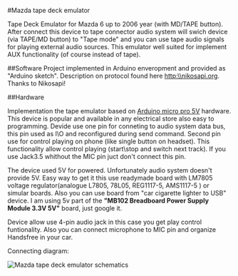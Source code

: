 #Mazda tape deck emulator

Tape Deck Emulator for Mazda 6 up to 2006 year (with MD/TAPE button). After connect this device to tape connector audio system will swich device (via TAPE/MD button) to "Tape mode" and you can use tape audio signals for playing external audio sources.
This emulator well suited for implement AUX functionality (of course instead of tape).

##Software
Project implemented in Arduino enveropment and provided as "Arduino sketch". 
Description on protocol found here [http:\\\\nikosapi.org](http://nikosapi.org/w/index.php/Mazda_Entertainment_System_-_Bus_Protocol). Thanks to Nikosapi!

##Hardware

Implementation the tape emulator based on [Arduino micro pro 5V](https://www.sparkfun.com/products/11098) hardware. This device is popular and available in any electrical store also easy to programming.
Devide use one pin for conneting to audio system data bus, this pin used as I\O and reconfigured during send command.
Second pin use for control playing on phone (like single button on headset). This functionality allow control playing (start\stop and switch next track). If you use Jack3.5 whithout the MIC pin juct don't connect this pin.

The device used 5V for powered. Unfortunately audio system doesn't provide 5V. Easy way to get it this use readymade board with LM7805 voltage regulator(analogue L7805, 78L05, REG1117-5, AMS1117-5 ) or simular boards. Also you can use board from "car cigarette lighter to USB" device. I am using 5v part of the __"MB102 Breadboard Power Supply Module 3.3V 5V"__ board, just google it.

Device allow use 4-pin audio jack in this case you get play control funtionality. Also you can connect microphone to MIC pin and organize Handsfree in your car.

Connecting diagram:

![Mazda tape deck emulator schematics](https://github.com/Krasutski/mazda_tape_deck_emulator/blob/master/doc/mazda_tape_emulator_connecting.png)
